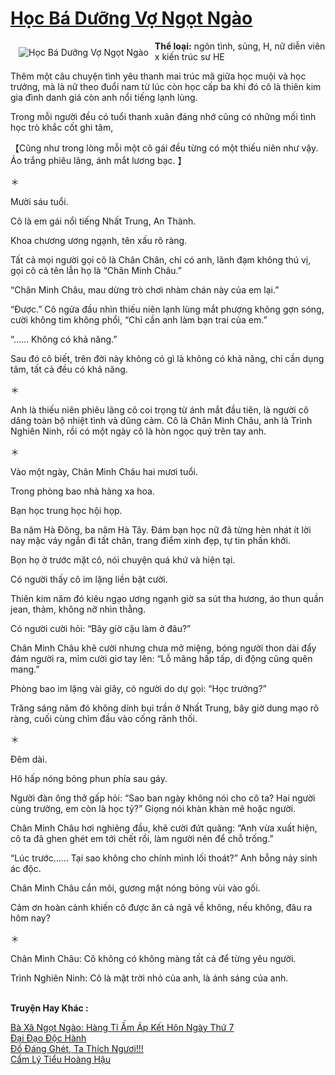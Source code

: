 <a href="https://utruyen.com/truyen/hoc-ba-duong-vo-ngot-ngao/18775/" title="Học Bá Dưỡng Vợ Ngọt Ngào"><h1>Học Bá Dưỡng Vợ Ngọt Ngào</h1></a><div style="display:table"><img align="right" style="float: left; padding: 10px;" src="https://utruyen.com/images/story/200x260/hoc-ba-duong-vo-ngot-ngao.jpg" alt="Học Bá Dưỡng Vợ Ngọt Ngào"><b>Thể loại:</b> ngôn tình, sủng, H, nữ diễn viên x kiến trúc sư HE<p></p>Thêm một câu chuyện tình yêu thanh mai trúc mã giữa học muội và học trưởng, mà là nữ theo đuổi nam từ lúc còn học cấp ba khi đó cô là thiên kim gia đình danh giá còn anh nổi tiếng lạnh lùng.<p></p>Trong mỗi người đều có tuổi thanh xuân đáng nhớ cũng có những mối tình học trò khắc cốt ghi tâm, <p></p>【Cũng như trong lòng mỗi một cô gái đều từng có một thiếu niên như vậy. Áo trắng phiêu lãng, ánh mắt lương bạc. 】<p></p>＊<p></p>Mười sáu tuổi.<p></p>Cô là em gái nổi tiếng Nhất Trung, An Thành.<p></p>Khoa chương ương ngạnh, tên xấu rõ ràng.<p></p>Tất cả mọi người gọi cô là Chân Chân, chỉ có anh, lãnh đạm không thú vị, gọi cô cả tên lẫn họ là “Chân Minh Châu.”<p></p>“Chân Minh Châu, mau dừng trò chơi nhàm chán này của em lại.”<p></p>“Được.” Cô ngửa đầu nhìn thiếu niên lạnh lùng mắt phượng không gợn sóng, cười không tim không phổi, “Chỉ cần anh làm bạn trai của em.”<p></p>“…… Không có khả năng.”<p></p>Sau đó cô biết, trên đời này không có gì là không có khả năng, chỉ cần dụng tâm, tất cả đều có khả năng.<p></p>＊<p></p>Anh là thiếu niên phiêu lãng cô coi trọng từ ánh mắt đầu tiên, là người cô dâng toàn bộ nhiệt tình và dũng cảm. Cô là Chân Minh Châu, anh là Trình Nghiên Ninh, rồi có một ngày cô là hòn ngọc quý trên tay anh.<p></p>＊<p></p>Vào một ngày, Chân Minh Châu hai mươi tuổi.<p></p>Trong phòng bao nhà hàng xa hoa.<p></p>Bạn học trung học hội họp.<p></p>Ba năm Hà Đông, ba năm Hà Tây. Đám bạn học nữ đã từng hèn nhát ít lời nay mặc váy ngắn đi tất chân, trang điểm xinh đẹp, tự tin phấn khởi.<p></p>Bọn họ ở trước mặt cô, nói chuyện quá khứ và hiện tại.<p></p>Có người thấy cô im lặng liền bật cười.<p></p>Thiên kim năm đó kiêu ngạo ương ngạnh giờ sa sút tha hương, áo thun quần jean, thảm, không nỡ nhìn thẳng.<p></p>Có người cười hỏi: “Bây giờ cậu làm ở đâu?”<p></p>Chân Minh Châu khẽ cười nhưng chưa mở miệng, bóng người thon dài đẩy đám người ra, mỉm cười giơ tay lên: “Lỗ mãng hấp tấp, di động cũng quên mang.”<p></p>Phòng bao im lặng vài giây, có người do dự gọi: “Học trưởng?”<p></p>Trăng sáng năm đó không dính bụi trần ở Nhất Trung, bây giờ dung mạo rõ ràng, cuối cùng chìm đầu vào cống rãnh thối.<p></p>＊<p></p>Đêm dài.<p></p>Hô hấp nóng bỏng phun phía sau gáy.<p></p>Người đàn ông thở gấp hỏi: “Sao ban ngày không nói cho cô ta? Hai người cùng trường, em còn là học tỷ?” Giọng nói khàn khàn mê hoặc người.<p></p>Chân Minh Châu hơi nghiêng đầu, khẽ cười đứt quãng: “Anh vừa xuất hiện, cô ta đã ghen ghét em tới chết rồi, làm người nên để chỗ trống.”<p></p>“Lúc trước…… Tại sao không cho chính mình lối thoát?” Anh bỗng nảy sinh ác độc.<p></p>Chân Minh Châu cắn môi, gương mặt nóng bỏng vùi vào gối.<p></p>Cảm ơn hoàn cảnh khiến cô được ăn cả ngã về không, nếu không, đâu ra hôm nay?<p></p>＊<p></p>Chân Minh Châu: Cô không có không màng tất cả để từng yêu người.<p></p>Trình Nghiên Ninh: Cô là mặt trời nhỏ của anh, là ánh sáng của anh.</div><p><br><b>Truyện Hay Khác :</b></p><a href="https://utruyen.com/truyen/ba-xa-ngot-ngao-hang-ti-am-ap-ket-hon-ngay-thu-7/17405/" alt="Bà Xã Ngọt Ngào: Hàng Tỉ Ấm Áp Kết Hôn Ngày Thứ 7">Bà Xã Ngọt Ngào: Hàng Tỉ Ấm Áp Kết Hôn Ngày Thứ 7</a><br/><a href="https://github.com/quanluxury/ngontinhhot/tree/master/truyenhay/9964/" alt="Đại Đạo Độc Hành">Đại Đạo Độc Hành</a><br/><a href="https://github.com/quanluxury/ngontinhhot/tree/master/truyenhay/21263/" alt="Đồ Đáng Ghét, Ta Thích Ngươi!!!">Đồ Đáng Ghét, Ta Thích Ngươi!!!</a><br/><a href="https://github.com/quanluxury/ngontinhhot/tree/master/truyenhay/19163/" alt="Cẩm Lý Tiểu Hoàng Hậu">Cẩm Lý Tiểu Hoàng Hậu</a><br/>